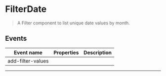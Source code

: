 # FilterDate

> A Filter component to list unique date values by month.

## Events

| Event name        | Properties | Description |
| ----------------- | ---------- | ----------- |
| add-filter-values |            |

---
